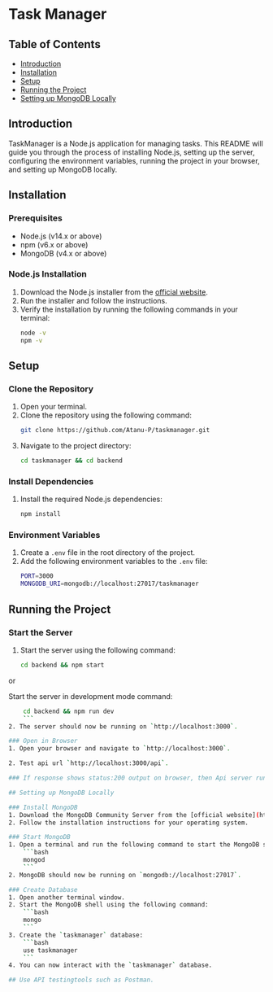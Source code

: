# Task Manager

## Table of Contents
- [Introduction](#introduction)
- [Installation](#installation)
- [Setup](#setup)
- [Running the Project](#running-the-project)
- [Setting up MongoDB Locally](#setting-up-mongodb-locally)

## Introduction
TaskManager is a Node.js application for managing tasks. This README will guide you through the process of installing Node.js, setting up the server, configuring the environment variables, running the project in your browser, and setting up MongoDB locally.

## Installation

### Prerequisites
- Node.js (v14.x or above)
- npm (v6.x or above)
- MongoDB (v4.x or above)

### Node.js Installation
1. Download the Node.js installer from the [official website](https://nodejs.org/).
2. Run the installer and follow the instructions.
3. Verify the installation by running the following commands in your terminal:
    ```bash
    node -v
    npm -v
    ```

## Setup

### Clone the Repository
1. Open your terminal.
2. Clone the repository using the following command:
    ```bash
    git clone https://github.com/Atanu-P/taskmanager.git
    ```
3. Navigate to the project directory:
    ```bash
    cd taskmanager && cd backend
    ```

### Install Dependencies
1. Install the required Node.js dependencies:
    ```bash
    npm install
    ```

### Environment Variables
1. Create a `.env` file in the root directory of the project.
2. Add the following environment variables to the `.env` file:
    ```bash
    PORT=3000
    MONGODB_URI=mongodb://localhost:27017/taskmanager
    ```

## Running the Project

### Start the Server
1. Start the server using the following command:
    ```bash
    cd backend && npm start
    ```
or 

   Start the server in development mode command:
```bash
    cd backend && npm run dev
    ```
2. The server should now be running on `http://localhost:3000`.

### Open in Browser
1. Open your browser and navigate to `http://localhost:3000`.

2. Test api url `http://localhost:3000/api`.

### If response shows status:200 output on browser, then Api server running successfully.

## Setting up MongoDB Locally

### Install MongoDB
1. Download the MongoDB Community Server from the [official website](https://www.mongodb.com/try/download/community).
2. Follow the installation instructions for your operating system.

### Start MongoDB
1. Open a terminal and run the following command to start the MongoDB server:
    ```bash
    mongod
    ```
2. MongoDB should now be running on `mongodb://localhost:27017`.

### Create Database
1. Open another terminal window.
2. Start the MongoDB shell using the following command:
    ```bash
    mongo
    ```
3. Create the `taskmanager` database:
    ```bash
    use taskmanager
    ```
4. You can now interact with the `taskmanager` database.

## Use API testingtools such as Postman.